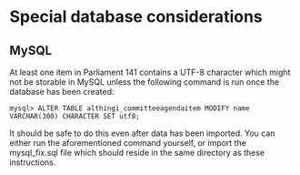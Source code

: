 
Special database considerations
===============================

MySQL
-----

At least one item in Parliament 141 contains a UTF-8 character which might not be storable in MySQL unless the following command is run once the database has been created:

    mysql> ALTER TABLE althingi_committeeagendaitem MODIFY name VARCHAR(300) CHARACTER SET utf8;

It should be safe to do this even after data has been imported. You can either run the aforementioned command yourself, or import the mysql_fix.sql file which should reside in the same directory as these instructions.
